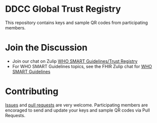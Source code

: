 # DDCC Global Trust Registry

This repository contains keys and sample QR codes from participating members. 

# Join the Discussion

* Join our chat on Zulip [WHO SMART Guidelines/Trust Registry](https://chat.fhir.org/#narrow/stream/328106-who-smart-guidelines.2Ftrust-registry)
* For WHO SMART Guidelines topics, see the FHIR Zulip chat for [WHO SMART Guidelines](https://chat.fhir.org/#narrow/stream/310477-who-smart-guidelines)

# Contributing

[Issues](https://github.com/WorldHealthOrganization/ddcc-trust/issues) and [pull requests](https://github.com/WorldHealthOrganization/ddcc-trust/pulls) are very welcome. Participating members are encoraged to send and update your keys and sample QR codes via Pull Requests. 
